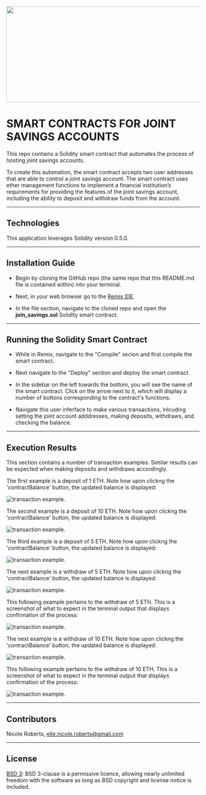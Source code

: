<img src= "images/banner.png" width="930" height="250">

# SMART CONTRACTS FOR JOINT SAVINGS ACCOUNTS

This repo contains a Solidity smart contract that automates the process of hosting joint savings accounts.  

To create this automation, the smart contract accepts two user addresses that are able to control a joint savings account. The smart contract uses ether management functions to implement a financial institution’s requirements for providing the features of the joint savings account, including the ability to deposit and withdraw funds from the account.


---
## Technologies

This application leverages Solidity version 0.5.0.


---
## Installation Guide

* Begin by cloning the GitHub repo (the same repo that this README.md file is contained within) into your terminal. 

* Next, in your web browser go to the [Remix IDE](https://remix.ethereum.org/).

* In the file section, navigate to the cloned repo and open the __join_savings.sol__ Solidity smart contract.


---
## Running the Solidity Smart Contract

* While in Remix, navigate to the "Compile" secion and first compile the smart contract.

* Next navigate to the "Deploy" section and deploy the smart contract.

* In the sidebar on the left towards the bottom, you will see the name of the smart contract. Click on the arrow next to it, which will display a number of buttons corresponding to the contract's functions.

* Navigate this user inferface to make various transactions, inlcuding setting the joint account adddresses, making deposits, withdraws, and checking the balance.


---
## Execution Results

This section contains a number of transaction examples. Similar results can be expected when making deposits and withdraws accordingly.

The first example is a deposit of 1 ETH. Note how upon clickng the 'contractBalance' button, the updated balance is displayed:

![transaction example.](ExecutionResults/deposit1eth.png)


The second example is a deposit of 10 ETH. Note how upon clickng the 'contractBalance' button, the updated balance is displayed:

![transaction example.](ExecutionResults/deposit10eth.png)


The third example is a deposit of 5 ETH. Note how upon clickng the 'contractBalance' button, the updated balance is displayed:

![transaction example.](ExecutionResults/deposit5eth.png)


The next example is a withdraw of 5 ETH. Note how upon clickng the 'contractBalance' button, the updated balance is displayed:

![transaction example.](ExecutionResults/withdraw5eth.png)


This following example pertains to the withdraw of 5 ETH. This is a screenshot of what to expect in the terminal output that displays confirmation of the process:

![transaction example.](ExecutionResults/withdraw5eth_lastToWithdrawTerminal.png)


The next example is a withdraw of 10 ETH. Note how upon clickng the 'contractBalance' button, the updated balance is displayed:

![transaction example.](ExecutionResults/withdraw10eth.png)


This following example pertains to the withdraw of 10 ETH. This is a screenshot of what to expect in the terminal output that displays confirmation of the process:

![transaction example.](ExecutionResults/withdraw10eth_lastToWithdrawTerminal.png)


---
## Contributors

Nicole Roberts,
elle.nicole.roberts@gmail.com


---
## License

[BSD 3](https://choosealicense.com/licenses/bsd-3-clause-clear/): BSD 3-clause is a permissive licence, allowing nearly unlimited freedom with the software as long as BSD copyright and license notice is included.